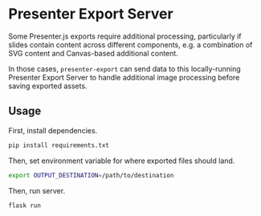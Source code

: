 # Presenter Export Server

Some Presenter.js exports require additional processing, particularly if
slides contain content across different components, e.g. a combination of SVG
content and Canvas-based additional content.

In those cases, `presenter-export` can send data to this locally-running
Presenter Export Server to handle additional image processing before saving
exported assets.

## Usage

First, install dependencies.

```bash
pip install requirements.txt
```

Then, set environment variable for where exported files should land.

```bash
export OUTPUT_DESTINATION=/path/to/destination
```

Then, run server.

```bash
flask run
```

